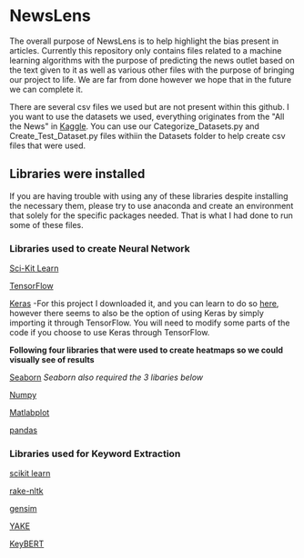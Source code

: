 # NewsLens

The overall purpose of NewsLens is to help highlight the bias present in articles. Currently this repository only contains files related to a machine learning algorithms with the purpose of predicting the news outlet based on the text given to it as well as various other files with the purpose of bringing our project to life. We are far from done however we hope that in the future we can complete it.

There are several csv files we used but are not present within this github. I you want to use the datasets we used, everything originates from the "All the News" in [Kaggle](https://www.kaggle.com/snapcrack/all-the-news). You can use our Categorize_Datasets.py and Create_Test_Dataset.py files withiin the Datasets folder to help create csv files that were used.

## Libraries were installed
If you are having trouble with using any of these libraries despite installing the necessary them, please try to use anaconda and create an environment that solely for the specific packages needed. That is what I had done to run some of these files.

### Libraries used to create Neural Network
[Sci-Kit Learn](https://github.com/scikit-learn/scikit-learn)

[TensorFlow](https://github.com/tensorflow/tensorflow/)

[Keras](https://github.com/keras-team/keras)
-For this project I downloaded it, and you can learn to do so [here](https://pypi.org/project/keras/), however there seems to also be the option of using Keras by simply importing it through TensorFlow. You will need to modify some parts of the code if you choose to use Keras through TensorFlow.

**Following four libraries that were used to create heatmaps so we could visually see of results**

[Seaborn](https://github.com/mwaskom/seaborn) *Seaborn also required the 3 libaries below*

[Numpy](https://github.com/numpy/numpy)

[Matlabplot](https://github.com/matplotlib/matplotlib)

[pandas](https://github.com/pandas-dev/pandas)


### Libraries used for Keyword Extraction
[scikit learn](https://github.com/scikit-learn/scikit-learn)

[rake-nltk](https://github.com/csurfer/rake-nltk)

[gensim](https://github.com/RaRe-Technologies/gensim)

[YAKE](https://github.com/LIAAD/yake)

[KeyBERT](https://github.com/MaartenGr/KeyBERT)